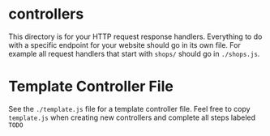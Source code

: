# controllers 

This directory is for your HTTP request response handlers. Everything to
do with a specific endpoint for your website should go in its own file. For example
all request handlers that start with `shops/` should go in `./shops.js`.

# Template Controller File

See the `./template.js` file for a template controller file. Feel free to copy `template.js`
when creating new controllers and complete all steps labeled `TODO`

